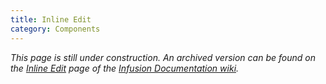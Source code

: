 ```yaml
---
title: Inline Edit
category: Components
---
```


_This page is still under construction. An archived version can be found on the [Inline
Edit](https://fluidproject.atlassian.net/wiki/spaces/docs/pages/7079647/Inline+Edit) page of the [Infusion Documentation
wiki](https://fluidproject.atlassian.net/wiki/spaces/docs/overview)._
